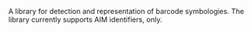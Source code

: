 A library for detection and representation of barcode symbologies. The library currently supports AIM identifiers, only.
